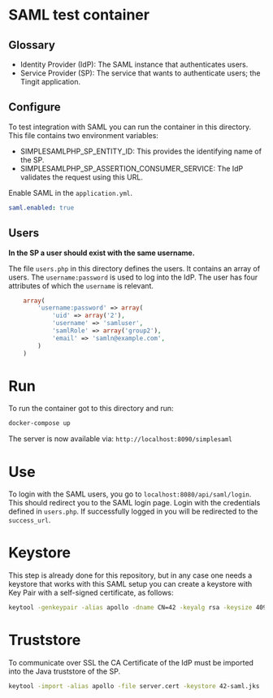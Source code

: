 # SAML test container

## Glossary

- Identity Provider (IdP): The SAML instance that authenticates users.
- Service Provider (SP): The service that wants to authenticate users; the Tingit application.

## Configure

To test integration with SAML you can run the container in this directory. This file contains two environment variables:

- SIMPLESAMLPHP_SP_ENTITY_ID: This provides the identifying name of the SP.
- SIMPLESAMLPHP_SP_ASSERTION_CONSUMER_SERVICE: The IdP validates the request using this URL.

Enable SAML in the `application.yml`.

```yaml
saml.enabled: true
```

## Users

**In the SP a user should exist with the same username.**

The file `users.php` in this directory defines the users. It contains an array of users. The
`username:password` is used to log into the IdP. The user has four attributes of which the
`username` is relevant.

```php
    array(
        'username:password' => array(
            'uid' => array('2'),
            'username' => 'samluser',
            'samlRole' => array('group2'),
            'email' => 'samln@example.com',
        )
    )
```

# Run

To run the container got to this directory and run:

```bash
docker-compose up
```

The server is now available via: `http://localhost:8090/simplesaml`

# Use

To login with the SAML users, you go to `localhost:8080/api/saml/login`. This should redirect you to
the SAML login page. Login with the credentials defined in `users.php`. If successfully logged in you
will be redirected to the `success_url`.

# Keystore

This step is already done for this repository, but in any case one needs a keystore that works
with this SAML setup you can create a keystore with Key Pair with a self-signed certificate, as
follows:

```bash
keytool -genkeypair -alias apollo -dname CN=42 -keyalg rsa -keysize 4096 -keypass nalle123 -validity 9999 -storepass nalle123 -keystore 42-saml.jks
```

# Truststore

To communicate over SSL the CA Certificate of the IdP must be imported into the Java truststore of the SP.

```bash
keytool -import -alias apollo -file server.cert -keystore 42-saml.jks
```
